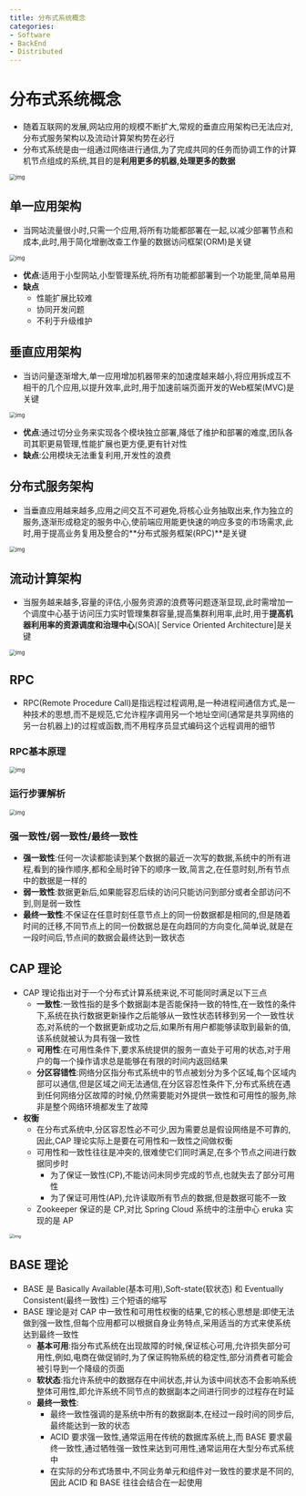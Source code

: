 ```yaml
---
title: 分布式系统概念
categories:
- Software
- BackEnd
- Distributed
---
```

# 分布式系统概念

- 随着互联网的发展,网站应用的规模不断扩大,常规的垂直应用架构已无法应对,分布式服务架构以及流动计算架构势在必行
- 分布式系统是由一组通过网络进行通信,为了完成共同的任务而协调工作的计算机节点组成的系统,其目的是**利用更多的机器,处理更多的数据**

<img src="https://raw.githubusercontent.com/LuShan123888/Files/main/Pictures/2020-12-10-2020-11-18-640-20201118125644983.png" alt="img" style="zoom:67%;" />

## 单一应用架构

- 当网站流量很小时,只需一个应用,将所有功能都部署在一起,以减少部署节点和成本,此时,用于简化增删改查工作量的数据访问框架(ORM)是关键

<img src="https://raw.githubusercontent.com/LuShan123888/Files/main/Pictures/2020-12-10-2020-11-18-2020-11-18-640-20201118125645215.png" alt="img" style="zoom:67%;" />

- **优点**:适用于小型网站,小型管理系统,将所有功能都部署到一个功能里,简单易用
- **缺点**
    - 性能扩展比较难
    - 协同开发问题
    - 不利于升级维护

## 垂直应用架构

- 当访问量逐渐增大,单一应用增加机器带来的加速度越来越小,将应用拆成互不相干的几个应用,以提升效率,此时,用于加速前端页面开发的Web框架(MVC)是关键

<img src="https://raw.githubusercontent.com/LuShan123888/Files/main/Pictures/2020-12-10-2020-11-18-640-20201118130215583.png" alt="img" style="zoom:67%;" />

- **优点**:通过切分业务来实现各个模块独立部署,降低了维护和部署的难度,团队各司其职更易管理,性能扩展也更方便,更有针对性
- **缺点**:公用模块无法重复利用,开发性的浪费

## 分布式服务架构

- 当垂直应用越来越多,应用之间交互不可避免,将核心业务抽取出来,作为独立的服务,逐渐形成稳定的服务中心,使前端应用能更快速的响应多变的市场需求,此时,用于提高业务复用及整合的**分布式服务框架(RPC)**是关键

<img src="https://raw.githubusercontent.com/LuShan123888/Files/main/Pictures/2020-12-10-2020-11-18-640-20201118130235696.png" alt="img" style="zoom:67%;" />

## 流动计算架构

- 当服务越来越多,容量的评估,小服务资源的浪费等问题逐渐显现,此时需增加一个调度中心基于访问压力实时管理集群容量,提高集群利用率,此时,用于**提高机器利用率的资源调度和治理中心**(SOA)[ Service Oriented Architecture]是关键

<img src="https://raw.githubusercontent.com/LuShan123888/Files/main/Pictures/2020-12-10-2020-11-18-640-20201118130318957.png" alt="img" style="zoom:67%;" />

## RPC

- RPC(Remote Procedure Call)是指远程过程调用,是一种进程间通信方式,是一种技术的思想,而不是规范,它允许程序调用另一个地址空间(通常是共享网络的另一台机器上)的过程或函数,而不用程序员显式编码这个远程调用的细节

### RPC基本原理

<img src="https://raw.githubusercontent.com/LuShan123888/Files/main/Pictures/2020-12-10-2020-11-18-640-20201118130408192.png" alt="img" style="zoom:67%;" />

### 运行步骤解析

<img src="https://raw.githubusercontent.com/LuShan123888/Files/main/Pictures/2020-12-10-2020-11-18-640-20201118130408245.png" alt="img" style="zoom:67%;" />

### 强一致性/弱一致性/最终一致性

- **强一致性**:任何一次读都能读到某个数据的最近一次写的数据,系统中的所有进程,看到的操作顺序,都和全局时钟下的顺序一致,简言之,在任意时刻,所有节点中的数据是一样的
- **弱一致性**:数据更新后,如果能容忍后续的访问只能访问到部分或者全部访问不到,则是弱一致性
- **最终一致性**:不保证在任意时刻任意节点上的同一份数据都是相同的,但是随着时间的迁移,不同节点上的同一份数据总是在向趋同的方向变化,简单说,就是在一段时间后,节点间的数据会最终达到一致状态

## CAP 理论

- CAP 理论指出对于一个分布式计算系统来说,不可能同时满足以下三点
    - **一致性**:一致性指的是多个数据副本是否能保持一致的特性,在一致性的条件下,系统在执行数据更新操作之后能够从一致性状态转移到另一个一致性状态,对系统的一个数据更新成功之后,如果所有用户都能够读取到最新的值,该系统就被认为具有强一致性
    - **可用性**:在可用性条件下,要求系统提供的服务一直处于可用的状态,对于用户的每一个操作请求总是能够在有限的时间内返回结果
    - **分区容错性**:网络分区指分布式系统中的节点被划分为多个区域,每个区域内部可以通信,但是区域之间无法通信,在分区容忍性条件下,分布式系统在遇到任何网络分区故障的时候,仍然需要能对外提供一致性和可用性的服务,除非是整个网络环境都发生了故障
-  **权衡**
    - 在分布式系统中,分区容忍性必不可少,因为需要总是假设网络是不可靠的,因此,CAP 理论实际上是要在可用性和一致性之间做权衡
    - 可用性和一致性往往是冲突的,很难使它们同时满足,在多个节点之间进行数据同步时
        - 为了保证一致性(CP),不能访问未同步完成的节点,也就失去了部分可用性
        - 为了保证可用性(AP),允许读取所有节点的数据,但是数据可能不一致
    - Zookeeper 保证的是 CP,对比 Spring Cloud 系统中的注册中心 eruka 实现的是 AP

<img src="https://raw.githubusercontent.com/LuShan123888/Files/main/Pictures/2021-06-14-cap-theorem-diagram.png" alt="img" style="zoom:50%;" />

## BASE 理论

- BASE 是 Basically Available(基本可用),Soft-state(软状态) 和 Eventually Consistent(最终一致性) 三个短语的缩写
- BASE 理论是对 CAP 中一致性和可用性权衡的结果,它的核心思想是:即使无法做到强一致性,但每个应用都可以根据自身业务特点,采用适当的方式来使系统达到最终一致性
    - **基本可用**:指分布式系统在出现故障的时候,保证核心可用,允许损失部分可用性,例如,电商在做促销时,为了保证购物系统的稳定性,部分消费者可能会被引导到一个降级的页面
    - **软状态**:指允许系统中的数据存在中间状态,并认为该中间状态不会影响系统整体可用性,即允许系统不同节点的数据副本之间进行同步的过程存在时延
    - **最终一致性**:
        - 最终一致性强调的是系统中所有的数据副本,在经过一段时间的同步后,最终能达到一致的状态
        - ACID 要求强一致性,通常运用在传统的数据库系统上,而 BASE 要求最终一致性,通过牺牲强一致性来达到可用性,通常运用在大型分布式系统中
        - 在实际的分布式场景中,不同业务单元和组件对一致性的要求是不同的,因此 ACID 和 BASE 往往会结合在一起使用